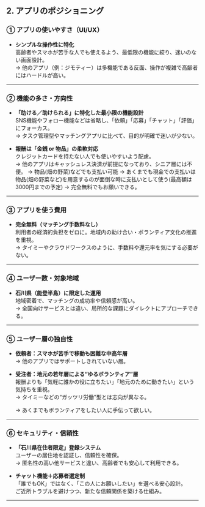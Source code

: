 ## 2. アプリのポジショニング

### ① アプリの使いやすさ（UI/UX）

- **シンプルな操作性に特化**  
  高齢者やスマホが苦手な人でも使えるよう、最低限の機能に絞り、迷いのない画面設計。  
  → 他のアプリ（例：ジモティー）は多機能である反面、操作が複雑で高齢者にはハードルが高い。

---

### ② 機能の多さ・方向性

- **「助ける／助けられる」に特化した最小限の機能設計**  
  SNS機能やフォロー機能などは省略し、「依頼」「応募」「チャット」「評価」にフォーカス。  
  → タスク管理型やマッチングアプリに比べて、目的が明確で迷いが少ない。

- **報酬は「金銭 or 物品」の柔軟対応**  
  クレジットカードを持たない人でも使いやすいよう配慮。  
  → 他のアプリはキャッシュレス決済が前提になっており、シニア層には不便。
  → 物品(畑の野菜)などでも支払い可能
  → あくまでも現金での支払いは物品(畑の野菜など)を用意するのが面倒な時に支払いとして使う(最高額は3000円までの予定)
  → 完全無料でもお願いできる。

---

### ③ アプリを使う費用

- **完全無料（マッチング手数料なし）**  
  利用者の経済的負担をゼロに。地域内の助け合い・ボランティア文化の推進を重視。  
  → タイミーやクラウドワークスのように、手数料や還元率を気にする必要がない。

---

### ④ ユーザー数・対象地域

- **石川県（能登半島）に限定した運用**  
  地域密着で、マッチングの成功率や信頼感が高い。  
  → 全国向けサービスとは違い、局所的な課題にダイレクトにアプローチできる。

---

### ⑤ ユーザー層の独自性

- **依頼者：スマホが苦手で移動も困難な中高年層**  
  → 他のアプリではサポートしきれていない層。

- **受注者：地元の若年層による“ゆるボランティア”層**  
  報酬よりも「気軽に誰かの役に立ちたい」「地元のために動きたい」という気持ちを重視。  
  → タイミーなどの“ガッツリ労働”型とは志向が異なる。
  
  → あくまでもボランティアをしたい人に手伝って欲しい。

---

### ⑥ セキュリティ・信頼性

- **「石川県在住者限定」登録システム**  
  ユーザーの居住地を認証し、信頼性を確保。  
  → 匿名性の高い他サービスと違い、高齢者でも安心して利用できる。

- **チャット機能＋応募者選定制**  
  「誰でもOK」ではなく、「この人にお願いしたい」を選べる安心設計。  
  ご近所トラブルを避けつつ、新たな信頼関係を築ける仕組み。

---
